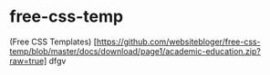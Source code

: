 # free-css-temp
(Free CSS Templates) [https://github.com/websitebloger/free-css-temp/blob/master/docs/download/page1/academic-education.zip?raw=true] dfgv
